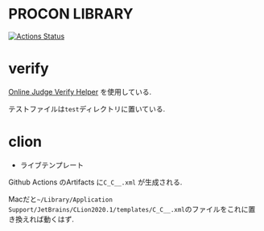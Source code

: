# PROCON LIBRARY

 [![Actions Status](https://github.com/habara-k/procon-library/workflows/verify/badge.svg)](https://github.com/habara-k/procon-library/actions)

# verify

[Online Judge Verify Helper](https://github.com/kmyk/online-judge-verify-helper) を使用している.

テストファイルは`test`ディレクトリに置いている.

# clion
- ライブテンプレート

Github Actions のArtifacts に`C_C__.xml` が生成される.

Macだと`~/Library/Application Support/JetBrains/CLion2020.1/templates/C_C__.xml`のファイルをこれに置き換えれば動くはず.

